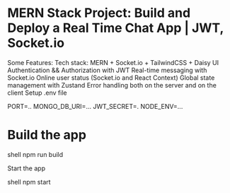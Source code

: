 # MERN Stack Project: Build and Deploy a Real Time Chat App | JWT, Socket.io


Some Features:
 Tech stack: MERN + Socket.io + TailwindCSS + Daisy UI
 Authentication && Authorization with JWT
 Real-time messaging with Socket.io
 Online user status (Socket.io and React Context)
 Global state management with Zustand
 Error handling both on the server and on the client
Setup .env file

PORT=..
MONGO_DB_URI=...
JWT_SECRET=.
NODE_ENV=...

# Build the app
  shell
npm run build

Start the app


shell
npm start

